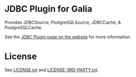 # JDBC Plugin for Galia

Provides JDBCSource, PostgreSQLSource, JDBCCache, & PostgreSQLCache.

See the [JDBC Plugin page on the website](https://galia.is/plugins/jdbc/)
for more information.

# License

See [LICENSE.txt](LICENSE.txt) and
[LICENSE-3RD-PARTY.txt](LICENSE-3RD-PARTY.txt).
